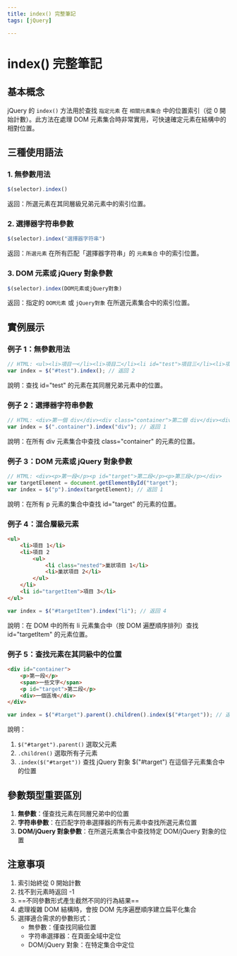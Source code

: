 ```yaml
---
title: index() 完整筆記
tags: [jQuery]

---
```


# index() 完整筆記

## 基本概念

jQuery 的 `index()` 方法用於查找 `指定元素` 在 `相關元素集合` 中的位置索引（從 0 開始計數）。此方法在處理 DOM 元素集合時非常實用，可快速確定元素在結構中的相對位置。

## 三種使用語法

### 1. 無參數用法
```javascript
$(selector).index()
```
返回：所選元素在其同層級兄弟元素中的索引位置。

### 2. 選擇器字符串參數
```javascript
$(selector).index("選擇器字符串")
```
返回：`所選元素` 在所有匹配「選擇器字符串」的 `元素集合` 中的索引位置。

### 3. DOM 元素或 jQuery 對象參數
```javascript
$(selector).index(DOM元素或jQuery對象)
```
返回：指定的 `DOM元素` 或 `jQuery對象` 在所選元素集合中的索引位置。

## 實例展示

### 例子 1：無參數用法
```javascript
// HTML: <ul><li>項目一</li><li>項目二</li><li id="test">項目三</li><li>項目四</li></ul>
var index = $("#test").index(); // 返回 2
```
說明：查找 id="test" 的元素在其同層兄弟元素中的位置。

### 例子 2：選擇器字符串參數
```javascript
// HTML: <div>第一個 div</div><div class="container">第二個 div</div><div>第三個 div</div>
var index = $(".container").index("div"); // 返回 1
```
說明：在所有 div 元素集合中查找 class="container" 的元素的位置。

### 例子 3：DOM 元素或 jQuery 對象參數
```javascript
// HTML: <div><p>第一段</p><p id="target">第二段</p><p>第三段</p></div>
var targetElement = document.getElementById("target");
var index = $("p").index(targetElement); // 返回 1
```
說明：在所有 p 元素的集合中查找 id="target" 的元素的位置。

### 例子 4：混合層級元素
```html
<ul>
    <li>項目 1</li>
    <li>項目 2
        <ul>
            <li class="nested">巢狀項目 1</li>
            <li>巢狀項目 2</li>
        </ul>
    </li>
    <li id="targetItem">項目 3</li>
</ul>
```

```javascript
var index = $("#targetItem").index("li"); // 返回 4
```
說明：在 DOM 中的所有 li 元素集合中（按 DOM 遍歷順序排列）查找 id="targetItem" 的元素位置。

### 例子 5：查找元素在其同級中的位置
```html
<div id="container">
    <p>第一段</p>
    <span>一些文字</span>
    <p id="target">第二段</p>
    <div>一個區塊</div>
</div>
```

```javascript
var index = $("#target").parent().children().index($("#target")); // 返回 2
```
說明：
1. `$("#target").parent()` 選取父元素
2. `.children()` 選取所有子元素
3. `.index($("#target"))` 查找 jQuery 對象 $("#target") 在這個子元素集合中的位置

## 參數類型重要區別

1. **無參數**：僅查找元素在同層兄弟中的位置
2. **字符串參數**：在匹配字符串選擇器的所有元素中查找所選元素位置
3. **DOM/jQuery 對象參數**：在所選元素集合中查找特定 DOM/jQuery 對象的位置

## 注意事項

1. 索引始終從 0 開始計數
2. 找不到元素時返回 -1
3. ==不同參數形式產生截然不同的行為結果==
4. 處理複雜 DOM 結構時，會按 DOM 先序遍歷順序建立扁平化集合
5. 選擇適合需求的參數形式：
   - 無參數：僅查找同級位置
   - 字符串選擇器：在頁面全域中定位
   - DOM/jQuery 對象：在特定集合中定位